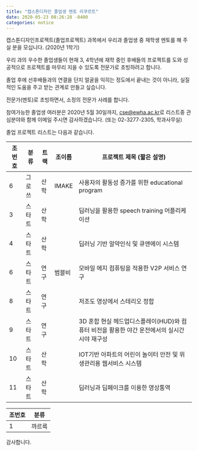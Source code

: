 ```yaml
---
title: "캡스톤디자인 졸업생 멘토 리쿠르트"
date: 2020-05-23 08:26:28 -0400
categories: notice
---
```


캡스톤디자인프로젝트(졸업프로젝트) 과목에서 우리과 졸업생 중 재학생 멘토를 해 주실 분을 모십니다. (2020년 1학기)

우리 과의 우수한 졸업생들이 현재 3, 4학년에 재학 중인 후배들의 프로젝트를 도와 성공적으로 프로젝트를 마무리 지을 수 있도록 전문가로 초빙하려고 합니다. 

졸업 후에 선후배들과의 연결을 단지 얼굴을 익히는 정도에서 끝내는 것이 아니라, 실질적인 도움을 주고 받는 관계로 만들고 싶습니다. 

전문가(멘토)로 초빙하면서, 소정의 전문가 사례를 합니다. 

참여가능한 졸업생 여러분은 
2020년 5월 30일까지, 
<a href="mailto:cse@ewha.ac.kr?Subject='(졸업생멘토신청)'">cse@ewha.ac.kr</a>로 리스트중 관심분야와 함께 이메일 주시면 감사하겠습니다.
(또는 02-3277-2305, 학과사무실)

졸업 프로젝트 리스트는 다음과 같습니다. 

| 조번호 | 분류  | 트랙 | 조이름   | 프로젝트 제목 (짧은 설명)                                         |
| --- | --- | -- | ----- | ------------------------------------------------------- |
| 6   | 그로쓰 | 산학 | IMAKE | 사용자의 활동성 증가를 위한 educational program                     |
| 3   | 스타트 | 산학 |       | 딥러닝을 활용한 speech training 어플리케이션                         |
| 4   | 스타트 | 산학 |       | 딥러닝 기반 알약인식 및 큐앤에이 시스템                                  |
| 6   | 스타트 | 연구 | 범블비   | 모바일 에지 컴퓨팅을 적용한 V2P 서비스 연구                              |
| 8   | 스타트 | 연구 |       | 저조도 영상에서 스테리오 정합                                        |
| 9   | 스타트 | 연구 |       | 3D 혼합 현실 헤드업디스플레이(HUD)와 컴퓨터 비전을 활용한 야간 운전에서의 실시간 시야 재구성 |
| 10  | 스타트 | 산학 |       | IOT기반 아파트의 어린이 놀이터 안전 및 위생관리용 웹서비스 시스템                  |
| 11  | 스타트 | 산학 |       | 딥러닝과 딥페이크를 이용한 영상통역                                     |

| 조번호 | 분류 |
|--------|--------|
| 1       |  꺄르륵      |


감사합니다. 